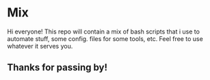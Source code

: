 # Mix

Hi everyone! This repo will contain a mix of bash scripts that i use to automate stuff, some config. files for some tools, etc. Feel free to use whatever it serves you.

## Thanks for passing by!
